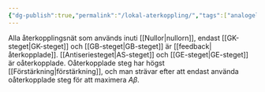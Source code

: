 ```yaml
---
{"dg-publish":true,"permalink":"/lokal-aterkoppling/","tags":["analogelektronik"]}
---
```


Alla återkopplingsnät som används inuti [[Nullor\|nullorn]], endast [[GK-steget\|GK-steget]] och [[GB-steget\|GB-steget]] är [[feedback\|återkopplade]]. [[Antiseriesteget\|AS-steget]] och [[GE-steget\|GE-steget]] är oåterkopplade. Oåterkopplade steg har högst [[Förstärkning\|förstärkning]], och man strävar efter att endast använda oåterkopplade steg för att maximera $A \beta$.